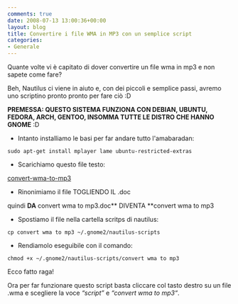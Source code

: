```yaml
---
comments: true
date: 2008-07-13 13:00:36+00:00
layout: blog
title: Convertire i file WMA in MP3 con un semplice script
categories:
- Generale
---
```


Quante volte vi è capitato di dover convertire un file wma in mp3 e non sapete come fare?

Beh, Nautilus ci viene in aiuto e, con dei piccoli e semplice passi, avremo uno scriptino pronto pronto per fare ciò :D

**PREMESSA: QUESTO SISTEMA FUNZIONA CON DEBIAN, UBUNTU, FEDORA, ARCH, GENTOO, INSOMMA TUTTE LE DISTRO CHE HANNO GNOME** :D



	
  * Intanto installiamo le basi per far andare tutto l'amabaradan:


`sudo apt-get install mplayer lame ubuntu-restricted-extras`



	
  * Scarichiamo questo file testo:


[convert-wma-to-mp3](http://polslinux.wordpress.com/2008/07/13/convertire-i-file-wma-in-mp3-con-un-semplice-script/convert-wma-to-mp3/)



	
  * Rinonimiamo il file TOGLIENDO IL .doc


quindi **DA** convert wma to mp3.doc** DIVENTA **convert wma to mp3



	
  * Spostiamo il file nella cartella scritps di nautilus:


`cp convert wma to mp3 ~/.gnome2/nautilus-scripts`



	
  * Rendiamolo eseguibile con il comando:


`chmod +x ~/.gnome2/nautilus-scripts/convert wma to mp3`

Ecco fatto raga!

Ora per far funzionare questo script basta cliccare col tasto destro su un file .wma e scegliere la voce _“script”_ e _“convert wma to mp3“_.
